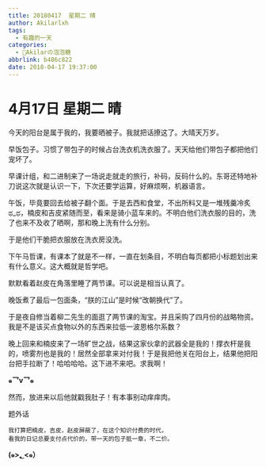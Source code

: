```yaml
---
title: 20180417  星期二 晴
author: Akilarlxh
tags:
  - 有趣的一天
categories:
  - 🍬Akilarの泡泡糖
abbrlink: b486c822
date: 2018-04-17 19:37:00
---
```

# 4月17日 星期二 晴

今天的阳台是属于我的，我要晒被子。我就把话撩这了。大晴天万岁。

早饭包子。习惯了带包子的时候占台洗衣机洗衣服了。天天给他们带包子都把他们宠坏了。

早课计组，和二进制来了一场说走就走的旅行，补码，反码什么的。东哥还特地补刀说这次就是认识一下，下次还要学运算，好麻烦啊，机器语言。

午饭，毕竟要回去给被子翻个面。于是去西和食堂，不出所料又是一堆残羹冷炙ಥ_ಥ，楠皮和吉皮紧随而至，看来是骑小蓝车来的。不明白他们洗衣服的目的，洗了也来不及收了晒啊，那和晚上洗有什么分别。

于是他们干脆把衣服放在洗衣房没洗。

下午马哲课，有课本了就是不一样，一直在划条目，不明白每页都把小标题划出来有什么意义。这大概就是哲学吧。

默默看着赵皮在角落里睡了两节课。可以说是相当认真了。

晚饭煮了最后一包面条，“朕的江山”是时候“改朝换代”了。

于是夜自修当着柳二先生的面逛了两节课的淘宝。并且采购了四月份的战略物资。我是不是该买点食物以外的东西来拉低一波恩格尔系数？

晚上回来和楠皮来了一场旷世之战，结果这家伙拿的武器全是我的！撑衣杆是我的，喷雾剂也是我的！居然全部拿来对付我！于是我把他关在阳台上，结果他把阳台把手拉断了！哈哈哈哈。这下进不来吧。求我啊！

**๑乛v乛๑**

然而，放进来以后他就戳我肚子！有本事别动痒痒肉。

题外话
```
我打算把楠皮，吉皮，赵皮屏蔽了，在这个知识付费的时代，
看我的日记总要支付点代价的，带一天的包子抵一章，不二价。

```
**(๑>؂<๑）**